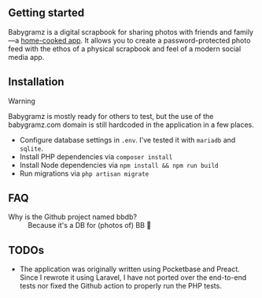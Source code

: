 ## Getting started

Babygramz is a digital scrapbook for sharing photos with friends and
family—a [home-cooked app](https://www.robinsloan.com/notes/home-cooked-app/). It allows you to create a
password-protected photo feed with the ethos of a physical scrapbook and feel of a modern social media app.

## Installation

> [!WARNING]
> Babygramz is mostly ready for others to test, but the use of the babygramz.com domain is still hardcoded in the
> application in a few places.

- Configure database settings in `.env`. I've tested it with `mariadb` and `sqlite`.
- Install PHP dependencies via `composer install`
- Install Node dependencies via `npm install && npm run build`
- Run migrations via `php artisan migrate`

## FAQ

<dl>
<dt>Why is the Github project named bbdb?</dt>
<dd>Because it's a DB for (photos of) BB 👶</dd>
</dl>

## TODOs

- The application was originally written using Pocketbase and Preact. Since I rewrote it using Laravel, I have not ported over the end-to-end tests nor fixed the Github action to properly run the PHP tests. 


